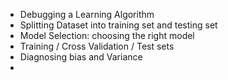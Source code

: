 - Debugging a Learning Algorithm
- Splitting Dataset into training set and testing set
- Model Selection: choosing the right model
- Training / Cross Validation / Test sets
- Diagnosing bias and Variance
- 